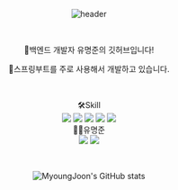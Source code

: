 
<div align="center">
  
![header](https://capsule-render.vercel.app/api?type=rounded&color=000000&text=MyoungJoon%20Yu&fontColor=FFFFFF&fontSize=55)

 
</br>

👋백엔드 개발자 유명준의 깃허브입니다!

📝스프링부트를 주로 사용해서 개발하고 있습니다.

</br>

🛠Skill
</br>
  <img src="https://img.shields.io/badge/java-FC4C02?style=falt&logo=java&logoColor=white">
  <img src="https://img.shields.io/badge/spring-6DB33F?style=falt&logo=spring&logoColor=white"/>
  <img src="https://img.shields.io/badge/springboot-6DB33F?style=falt&logo=springboot&logoColor=white"/>
  <img src="https://img.shields.io/badge/mysql-4479A1?style=falt&logo=mysql&logoColor=white"/>
  <img src="https://img.shields.io/badge/amazonaws-FF9900?style=falt&logo=amazonaws&logoColor=black">
</br>
🙋‍♂️유명준</br>
<a href="https://top780.tistory.com/"><img src="https://img.shields.io/badge/tistory-000000?style=falt&logo=tistory&logoColor=white"/></a>
<a href="mailto:aud780@gmail.com"><img src="https://img.shields.io/badge/gmail-EA4335?style=falt&logo=gmail&logoColor=white"/></a>

</br>
<div></div>

![MyoungJoon's GitHub stats](https://github-readme-stats.vercel.app/api?username=YMJ936&show_icons=true&theme=transparent)

</div>

